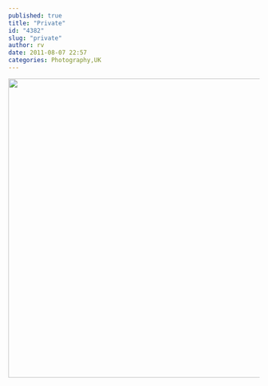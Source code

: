 ```yaml
---
published: true
title: "Private"
id: "4382"
slug: "private"
author: rv
date: 2011-08-07 22:57
categories: Photography,UK
---
```

<a href="https://s3.amazonaws.com/cfwblog/uploads/2011/08/IMG_1530.jpg"><img class="aligncenter size-full wp-image-4384" title="IMG_1530sml" src="https://s3.amazonaws.com/cfwblog/uploads/2011/08/IMG_1530sml.jpg" alt="" width="800" height="600" /></a>